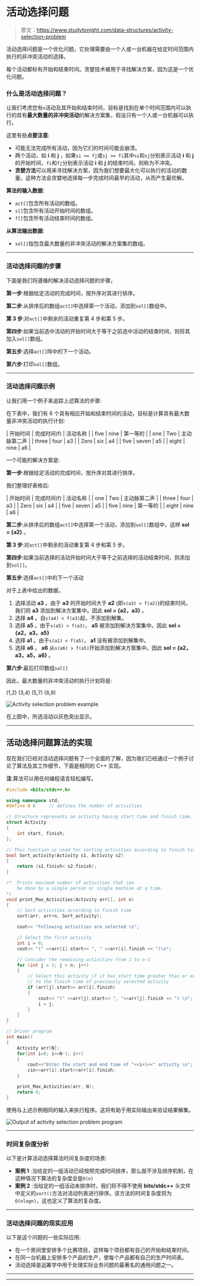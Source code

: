 # 活动选择问题

> 原文：<https://www.studytonight.com/data-structures/activity-selection-problem>

活动选择问题是一个优化问题，它处理需要由一个人或一台机器在给定时间范围内执行的非冲突活动的选择。

每个活动都标有开始和结束时间。贪婪技术被用于寻找解决方案，因为这是一个优化问题。

### 什么是活动选择问题？

让我们考虑您有`n`活动及其开始和结束时间，目标是找到在单个时间范围内可以执行的具有**最大数量的非冲突活动**的解决方案集，假设只有一个人或一台机器可以执行。

这里有些**点要注意**:

*   可能无法完成所有活动，因为它们的时间可能会崩溃。
*   两个活动，如 **i** 和 **j** ，如果`si >= fj`或`sj >= fi`其中`si`和`sj`分别表示活动 **i** 和 **j** 的开始时间，`fi`和`fj`分别表示活动 **i** 和 **j** 的结束时间，则称为不冲突。
*   **贪婪方法**可以用来寻找解决方案，因为我们想要最大化可以执行的活动的数量。这种方法会贪婪地选择每一步完成时间最早的活动，从而产生最优解。

**算法的输入数据**:

*   `act[]`包含所有活动的数组。
*   `s[]`包含所有活动开始时间的数组。
*   `f[]`包含所有活动结束时间的数组。

**从算法输出数据**:

*   `sol[]`指包含最大数量的非冲突活动的解决方案集的数组。

* * *

### 活动选择问题的步骤

下面是我们将遵循的解决活动选择问题的步骤，

**第一步**:根据给定活动的完成时间，按升序对其进行排序。

**第二步**:从排序后的数组`act[]`中选择第一个活动，添加到`sol[]`数组中。

**第 3 步**:对`act[]`中剩余的活动重复第 4 步和第 5 步。

**第四步**:如果当前选中活动的开始时间大于等于之前选中活动的结束时间，则将其加入`sol[]`数组。

**第五步**:选择`act[]`阵中的下一个活动。

**第六步**:打印`sol[]`数组。

* * *

### 活动选择问题示例

让我们用一个例子来追踪上述算法的步骤:

在下表中，我们有 6 个具有相应开始和结束时间的活动，目标是计算具有最大数量非冲突活动的执行计划:

| 开始时间 | 完成时间(f) | 活动名称 |
| five | nine | 第一等的 |
| one | Two | 主动脉第二声 |
| three | four | a3 |
| Zero | six | a4 |
| five | seven | a5 |
| eight | nine | a6 |

一个可能的解决方案是:

**第一步**:根据给定活动的完成时间，按升序对其进行排序。

我们整理好表格后:

| 开始时间 | 完成时间(f) | 活动名称 |
| one | Two | 主动脉第二声 |
| three | four | a3 |
| Zero | six | a4 |
| five | seven | a5 |
| five | nine | 第一等的 |
| eight | nine | a6 |

**第二步**:从排序后的数组`act[]`中选择第一个活动，添加到`sol[]`数组中，这样 **sol = {a2}** 。

**第 3 步**:对`act[]`中剩余的活动重复第 4 步和第 5 步。

**第四步**:如果当前选择的活动开始时间大于等于之前选择的活动结束时间，则添加到`sol[]`。

**第五步**:选择`act[]`中的下一个活动

对于上表中给出的数据，

1.  选择活动 **a3** 。由于 **a3** 的开始时间大于 **a2** (即`s(a3) > f(a2)`)的结束时间，我们将 **a3** 添加到解决方案集中。因此 **sol = {a2，a3}** 。
2.  选择 **a4** 。自`s(a4) < f(a3)`起，不添加到解集。
3.  选择 **a5** 。由于`s(a5) > f(a3)`， **a5** 被添加到解决方案集中。因此 **sol = {a2，a3，a5}**
4.  选择 **a1** 。由于`s(a1) < f(a5)`， **a1** 没有被添加到解集中。
5.  选择 **a6** 。 **a6** 从`s(a6) > f(a5)`开始添加到解决方案集中。因此 **sol = {a2，a3，a5，a6}** 。

**第六步**:最后打印数组`sol[]`

因此，最大数量的非冲突活动的执行计划将是:

(1,2) (3,4) (5,7) (8,9)

![Activity selection problem example](img/97fc4f31566443733819134df4bc1937.png)

在上图中，所选活动以灰色突出显示。

* * *

## 活动选择问题算法的实现

现在我们已经对活动选择问题有了一个全面的了解，因为我们已经通过一个例子讨论了算法及其工作细节，下面是相同的 C++ 实现。

**注**:算法可以用任何编程语言轻松编写。

```cpp
#include <bits/stdc++.h>

using namespace std; 
#define N 6		// defines the number of activities

// Structure represents an activity having start time and finish time. 
struct Activity 
{ 
    int start, finish; 
}; 

// This function is used for sorting activities according to finish time 
bool Sort_activity(Activity s1, Activity s2) 
{ 
    return (s1.finish< s2.finish); 
} 

/* 	Prints maximum number of activities that can
	be done by a single person or single machine at a time. 
*/
void print_Max_Activities(Activity arr[], int n) 
{ 
    // Sort activities according to finish time 
	sort(arr, arr+n, Sort_activity); 

	cout<< "Following activities are selected \n"; 

    // Select the first activity
    int i = 0; 
	cout<< "(" <<arr[i].start<< ", " <<arr[i].finish << ")\n"; 

    // Consider the remaining activities from 1 to n-1 
    for (int j = 1; j < n; j++) 
    { 
    	// Select this activity if it has start time greater than or equal
    	// to the finish time of previously selected activity
      	if (arr[j].start>= arr[i].finish) 
      	{	 
			cout<< "(" <<arr[j].start<< ", "<<arr[j].finish << ") \n"; 
			i = j; 
      	} 
    } 
} 

// Driver program 
int main() 
{ 
    Activity arr[N];
	for(int i=0; i<=N-1; i++)
	{
		cout<<"Enter the start and end time of "<<i+1<<" activity \n";
		cin>>arr[i].start>>arr[i].finish;
    }

	print_Max_Activities(arr, N); 
    return 0; 
}

```

使用与上述示例相同的输入来执行程序。这将有助于用实际输出来验证结果解集。

![Output of activity selection problem program](img/8976d7a147666e4ab902e855a5d783f5.png)

* * *

### 时间复杂度分析

以下是计算活动选择算法时间复杂度的场景:

*   **案例 1** :当给定的一组活动已经按照完成时间排序，那么就不涉及排序机制，在这种情况下算法的复杂度会是`O(n)`
*   **案例 2** :当给定的一组活动未排序时，我们将不得不使用 **bits/stdc++** 头文件中定义的`sort()`方法对活动列表进行排序。该方法的时间复杂度将为`O(nlogn)`，这也定义了算法的复杂度。

* * *

### 活动选择问题的现实应用

以下是这个问题的一些实际应用:

*   在一个房间里安排多个比赛项目，这样每个项目都有自己的开始和结束时间。
*   在同一台机器上安排多个产品的生产，使每个产品都有自己的生产时间表。
*   活动选择是运筹学中用于处理实际业务问题的最著名的通用问题之一。

* * *

* * *
